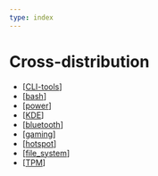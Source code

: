 ```yaml
---
type: index
---
```


# Cross-distribution

- [[CLI-tools]]
- [[bash]]
- [[power]]
- [[KDE]]
- [[bluetooth]]
- [[gaming]]
- [[hotspot]]
- [[file_system]]
- [[TPM]]

[//begin]: # "Autogenerated link references for markdown compatibility"
[CLI-tools]: CLI-tools.md "Commonly Used Command-line Tools"
[bash]: bash.md "Bash Usage"
[power]: power.md "Power Management"
[KDE]: KDE.md "KDE Plasma Tweak"
[bluetooth]: bluetooth.md "Use the Same Bluetooth Device on Linux and Windows Dual Boot System"
[gaming]: gaming.md "Entertainment"
[hotspot]: hotspot.md "Create Hotspot on Linux"
[file_system]: file_system.md "File Systems"
[TPM]: TPM.md "Trusted Platform Module"
[//end]: # "Autogenerated link references"
